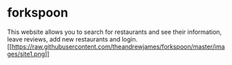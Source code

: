 # forkspoon

This website allows you to search for restaurants and see their information, leave reviews, add new restaurants and login. 
[[https://raw.githubusercontent.com/theandrewjames/forkspoon/master/images/site1.png]]
